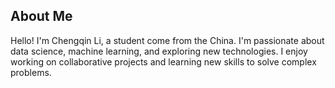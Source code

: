 ## About Me
Hello! I'm Chengqin Li, a student come from the China. I'm passionate about data science, machine learning, and exploring new technologies. I enjoy working on collaborative projects and learning new skills to solve complex problems.